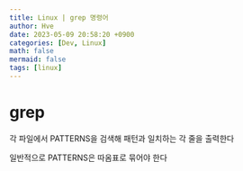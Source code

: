 ```yaml
---
title: Linux | grep 명령어
author: Hve
date: 2023-05-09 20:58:20 +0900
categories: [Dev, Linux]
math: false
mermaid: false
tags: [linux]
---
```


# grep

각 파일에서 PATTERNS을 검색해 패턴과 일치하는 각 줄을 출력한다

일반적으로 PATTERNS은 따옴표로 묶어야 한다
